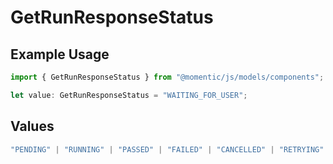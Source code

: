 # GetRunResponseStatus

## Example Usage

```typescript
import { GetRunResponseStatus } from "@momentic/js/models/components";

let value: GetRunResponseStatus = "WAITING_FOR_USER";
```

## Values

```typescript
"PENDING" | "RUNNING" | "PASSED" | "FAILED" | "CANCELLED" | "RETRYING" | "WAITING_FOR_USER"
```